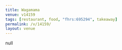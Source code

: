 ```yaml
---
title: Wagamama
venue: v14159
tags: [restaurant, food, "fhrs:695294", takeaway]
permalink: /v/14159/
layout: venue
---
```

null